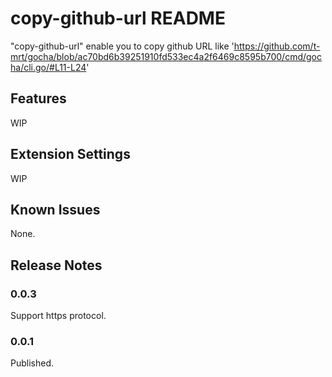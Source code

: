 # copy-github-url README

"copy-github-url" enable you to copy github URL like 'https://github.com/t-mrt/gocha/blob/ac70bd6b39251910fd533ec4a2f6469c8595b700/cmd/gocha/cli.go/#L11-L24'

## Features

WIP

## Extension Settings

WIP

## Known Issues

None.

## Release Notes

### 0.0.3
Support https protocol.

### 0.0.1

Published.

